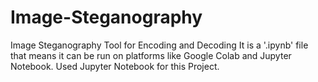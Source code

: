 # Image-Steganography
Image Steganography Tool for Encoding and Decoding
It is a '.ipynb' file that means it can be run on platforms like Google Colab and Jupyter Notebook. Used Jupyter Notebook for this Project.
